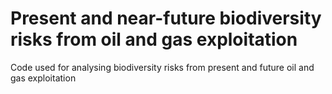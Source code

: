 # Present and near-future biodiversity risks from oil and gas exploitation
Code used for analysing biodiversity risks from present and future oil and gas exploitation
